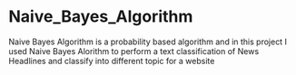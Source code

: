 # Naive_Bayes_Algorithm
Naive Bayes Algorithm is a probability based algorithm and in this project I used Naive Bayes Alorithm to perform a text classification of News Headlines and classify into different topic for a website
